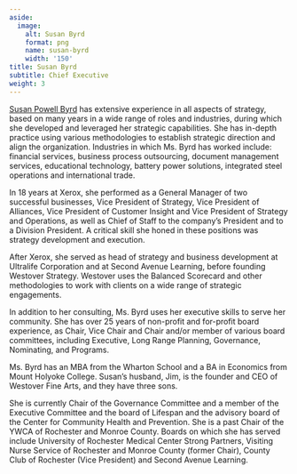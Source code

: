 ```yaml
---
aside:
  image:
    alt: Susan Byrd
    format: png
    name: susan-byrd
    width: '150'
title: Susan Byrd
subtitle: Chief Executive
weight: 3
---
```

[Susan Powell Byrd](https://www.linkedin.com/in/susan-powell-byrd-b071ba5/) has extensive experience in all aspects of strategy, based on many years in a wide range of roles and industries, during which she developed and leveraged her strategic capabilities. She has in-depth practice using various methodologies to establish strategic direction and align the organization. Industries in which Ms. Byrd has worked include: financial services, business process outsourcing, document management services, educational technology, battery power solutions, integrated steel operations and international trade.

In 18 years at Xerox, she performed as a General Manager of two successful businesses, Vice President of Strategy, Vice President of Alliances, Vice President of Customer Insight and Vice President of Strategy and Operations, as well as Chief of Staff to the company’s President and to a Division President. A critical skill she honed in these positions was strategy development and execution.

After Xerox, she served as head of strategy and business development at Ultralife Corporation and at Second Avenue Learning, before founding Westover Strategy. Westover uses the Balanced Scorecard and other methodologies to work with clients on a wide range of strategic engagements.

In addition to her consulting, Ms. Byrd uses her executive skills to serve her community. She has over 25 years of non-profit and for-profit board experience, as Chair, Vice Chair and Chair and/or member of various board committees, including Executive, Long Range Planning, Governance, Nominating, and Programs. 

Ms. Byrd has an MBA from the Wharton School and a BA in Economics from Mount Holyoke College. Susan’s husband, Jim, is the founder and CEO of Westover Fine Arts, and they have three sons.

She is currently Chair of the Governance Committee and a member of the Executive Committee and the board of Lifespan and the advisory board of the Center for Community Health and Prevention. She is a past Chair of the YWCA of Rochester and Monroe County. Boards on which she has served include University of Rochester Medical Center Strong Partners, Visiting Nurse Service of Rochester and Monroe County (former Chair), County Club of Rochester (Vice President) and Second Avenue Learning.
